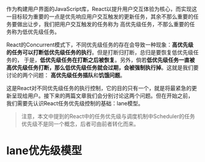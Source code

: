 作为构建用户界面的JavaScript库，React以提升用户交互体验为核心，而实现这一目标较为重要的一点是优先响应用户交互触发的更新任务，其余不那么重要的任务要做出让步，我们把用户交互触发的任务称为
高优先级任务，不那么重要的任务称为低优先级任务。

React的Concurrent模式下，不同优先级任务的存在会导致一种现象：**高优先级的任务可以打断低优先级任务的执行**。但是打断归打断，总归是要恢复低优先级任务的，
于是，**低优先级任务在打断之后被恢复**。另外，倘若**低优先级任务一直被高优先级任务打断，那么低优先级任务就会过期，会被强制执行掉**。这就是我们要讨论的两个问题：
**高优先级任务插队**和**饥饿问题**。

这是React对不同优先级任务的执行控制，它的目的只有一个，就是将最紧急的更新呈现给用户。接下来的两篇文章我们会分别讨论这两个问题。但在开始之前，
我们需要先认识React任务优先级控制的基础：lane模型。

> 注意，本文中提到的React中的任务优先级与调度机制中Scheduler的任务优先级不是同一个概念，后者可由前者转化而来。

# lane优先级模型
